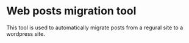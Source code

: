 # Web posts migration tool
This tool is used to automatically migrate posts from a regural site to a wordpress site.